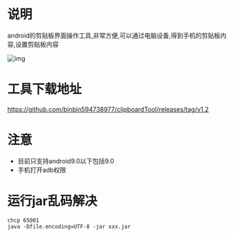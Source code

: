 # 说明
android的剪贴板界面操作工具,非常方便,可以通过电脑设备,得到手机的剪贴板内容,设置剪贴板内容
 
![img](https://imgconvert.csdnimg.cn/aHR0cHM6Ly9yYXcuZ2l0aHVidXNlcmNvbnRlbnQuY29tL2JpbmJpbjU5NDczODk3Ny9jbGlwYm9hcmRUb29sL21hc3Rlci9yZXNvdXJjZXMvYWEucG5n?x-oss-process=image/format,png)
 
# 工具下载地址
https://github.com/binbin594738977/clipboardTool/releases/tag/v1.2

# 注意
- 目前只支持android9.0以下包括9.0
- 手机打开adb权限

# 运行jar乱码解决
```shell script
chcp 65001
java -Dfile.encoding=UTF-8 -jar xxx.jar
```
